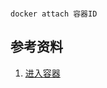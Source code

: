 ~~~

docker attach 容器ID

~~~

## 参考资料

1. [进入容器](https://yeasy.gitbook.io/docker_practice/container/attach_exec)